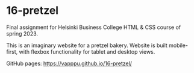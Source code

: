 # 16-pretzel

Final assignment for Helsinki Business College HTML & CSS course of spring 2023.

This is an imaginary website for a pretzel bakery. Website is built mobile-first, with flexbox functionality for tablet and desktop views.

GitHub pages: https://vapppu.github.io/16-pretzel/
